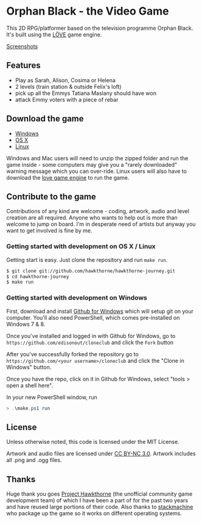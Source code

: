 # Orphan Black - the Video Game

This 2D RPG/platformer based on the television programme Orphan Black. It's built using the [LÖVE](https://love2d.org/) game engine.

[Screenshots](http://imgur.com/a/NxwQ6)

## Features

* Play as Sarah, Alison, Cosima or Helena
* 2 levels (train station & outside Felix's loft)
* pick up all the Emmys Tatiana Maslany should have won
* attack Emmy voters with a piece of rebar


## Download the game

* [Windows](https://stackmachine-cloud.s3.amazonaws.com/56d736c01970b2a105c9344b/0.1.0/clone-club-win.zip?Signature=6MnAXJenpCmQzgDhjmkcJsSy7Mw%3D&Expires=1405028304&AWSAccessKeyId=AKIAIG5HXDTVEENNDMRQ)
* [OS X](https://stackmachine-cloud.s3.amazonaws.com/56d736c01970b2a105c9344b/0.1.0/clone-club-osx.zip?Signature=x5IW3N%2BiHz7tKUtNXRnQ3JqdSPY%3D&Expires=1405028304&AWSAccessKeyId=AKIAIG5HXDTVEENNDMRQ)
* [Linux](https://stackmachine-cloud.s3.amazonaws.com/56d736c01970b2a105c9344b/0.1.0/clone-club.love?Signature=AMNHSWgD3mzvxybox0uEjzcWt5Y%3D&Expires=1405028304&AWSAccessKeyId=AKIAIG5HXDTVEENNDMRQ)

Windows and Mac users will need to unzip the zipped folder and run the game inside - some computers may give you a "rarely downloaded" warning message which you can over-ride. Linux users will also have to download the [love game engine](http://love2d.org/) to run the game.

## Contribute to the game

Contributions of any kind are welcome - coding, artwork, audio and level creation are all required. Anyone who wants to help out is more than welcome to jump on board. I'm in desperate need of artists but anyway you want to get involved is fine by me.

### Getting started with development on OS X / Linux

Getting start is easy. Just clone the repository and run `make run`.

```bash
$ git clone git://github.com/hawkthorne/hawkthorne-journey.git
$ cd hawkthorne-journey
$ make run
```

### Getting started with development on Windows

First, download and install [Github for Windows](http://windows.github.com/) which will setup git on your computer. You'll also need PowerShell, which comes pre-installed on Windows 7 & 8.

Once you've installed and logged in with Github for Windows, go to `https://github.com/edisonout/cloneclub` and click the `Fork` button

After you've successfully forked the repository go to `https://github.com/<your username>/cloneclub` and click the "Clone in Windows" button.

Once you have the repo, click on it in Github for Windows, select "tools > open a shell here".

In your new PowerShell window, run

```powershell
> .\make.ps1 run
```

## License

Unless otherwise noted, this code is licensed under the MIT License.

Artwork and audio files are licensed under [CC BY-NC 3.0](http://creativecommons.org/licenses/by-nc/3.0/). Artwork includes all .png and .ogg files.

## Thanks

Huge thank you goes [Project Hawkthorne](http://projecthawkthorne.com/) (the unofficial community game development team) of which I have been a part of for the past two years and have reused large portions of their code. Also thanks to [stackmachine](https://stackmachine.com/) who package up the game so it works on different operating systems.
